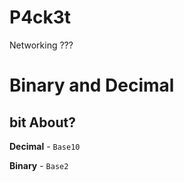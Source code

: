 # P4ck3t

Networking ???

# Binary and Decimal

## bit About?

**Decimal** - `Base10` 

**Binary** - `Base2`


